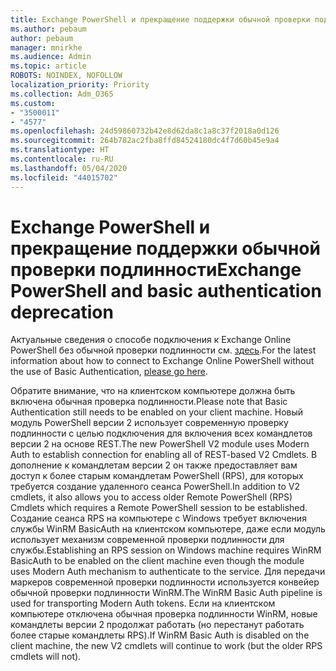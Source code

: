 ```yaml
---
title: Exchange PowerShell и прекращение поддержки обычной проверки подлинности
ms.author: pebaum
author: pebaum
manager: mnirkhe
ms.audience: Admin
ms.topic: article
ROBOTS: NOINDEX, NOFOLLOW
localization_priority: Priority
ms.collection: Adm_O365
ms.custom:
- "3500011"
- "4577"
ms.openlocfilehash: 24d59860732b42e8d62da8c1a8c37f2018a0d126
ms.sourcegitcommit: 264b782ac2fba8ffd84524180dc4f7d60b45e9a4
ms.translationtype: HT
ms.contentlocale: ru-RU
ms.lasthandoff: 05/04/2020
ms.locfileid: "44015702"
---
```

# <a name="exchange-powershell-and-basic-authentication-deprecation"></a><span data-ttu-id="27326-102">Exchange PowerShell и прекращение поддержки обычной проверки подлинности</span><span class="sxs-lookup"><span data-stu-id="27326-102">Exchange PowerShell and basic authentication deprecation</span></span>

<span data-ttu-id="27326-103">Актуальные сведения о способе подключения к Exchange Online PowerShell без обычной проверки подлинности см. [здесь](https://aka.ms/psbasicauth).</span><span class="sxs-lookup"><span data-stu-id="27326-103">For the latest information about how to connect to Exchange Online PowerShell without the use of Basic Authentication, [please go here](https://aka.ms/psbasicauth).</span></span>

<span data-ttu-id="27326-104">Обратите внимание, что на клиентском компьютере должна быть включена обычная проверка подлинности.</span><span class="sxs-lookup"><span data-stu-id="27326-104">Please note that Basic Authentication still needs to be enabled on your client machine.</span></span>
<span data-ttu-id="27326-105">Новый модуль PowerShell версии 2 использует современную проверку подлинности с целью подключения для включения всех командлетов версии 2 на основе REST.</span><span class="sxs-lookup"><span data-stu-id="27326-105">The new PowerShell V2 module uses Modern Auth to establish connection for enabling all of REST-based V2 Cmdlets.</span></span> <span data-ttu-id="27326-106">В дополнение к командлетам версии 2 он также предоставляет вам доступ к более старым командлетам PowerShell (RPS), для которых требуется создание удаленного сеанса PowerShell.</span><span class="sxs-lookup"><span data-stu-id="27326-106">In addition to V2 cmdlets, it also allows you to access older Remote PowerShell (RPS) Cmdlets which requires a Remote PowerShell session to be established.</span></span> <span data-ttu-id="27326-107">Создание сеанса RPS на компьютере с Windows требует включения службы WinRM BasicAuth на клиентском компьютере, даже если модуль использует механизм современной проверки подлинности для службы.</span><span class="sxs-lookup"><span data-stu-id="27326-107">Establishing an RPS session on Windows machine requires WinRM BasicAuth to be enabled on the client machine even though the module uses Modern Auth mechanism to authenticate to the service.</span></span> <span data-ttu-id="27326-108">Для передачи маркеров современной проверки подлинности используется конвейер обычной проверки подлинности WinRM.</span><span class="sxs-lookup"><span data-stu-id="27326-108">The WinRM Basic Auth pipeline is used for transporting Modern Auth tokens.</span></span> <span data-ttu-id="27326-109">Если на клиентском компьютере отключена обычная проверка подлинности WinRM, новые командлеты версии 2 продолжат работать (но перестанут работать более старые командлеты RPS).</span><span class="sxs-lookup"><span data-stu-id="27326-109">If WinRM Basic Auth is disabled on the client machine, the new V2 cmdlets will continue to work (but the older RPS cmdlets will not).</span></span>
